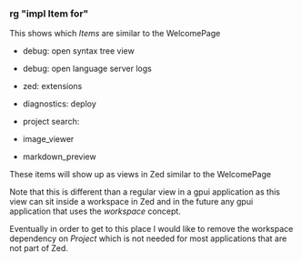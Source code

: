 
### rg "impl Item for"

This shows which *Items* are similar to the WelcomePage

- debug: open syntax tree view   
- debug: open language server logs   
- zed: extensions   
- diagnostics: deploy   
- project search:   

- image_viewer  
- markdown_preview

These items will show up as views in Zed similar to the WelcomePage

Note that this is different than a regular view in a gpui application
as this view can sit inside a workspace in Zed and in the future
any gpui application that uses the *workspace* concept.

Eventually in order to get to this place I would like to remove the workspace
dependency on *Project* which is not needed for most applications that are
not part of Zed.
